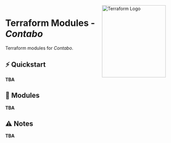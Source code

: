 <img src="https://static-00.iconduck.com/assets.00/terraform-icon-1803x2048-hodrzd3t.png" alt="Terraform Logo" align="right" height="227" width="200"/>

# Terraform Modules - _Contabo_

Terraform modules for _Contabo_.

## ⚡️ Quickstart

__TBA__

## 🧩 Modules

__TBA__

## ⚠️ Notes

__TBA__
